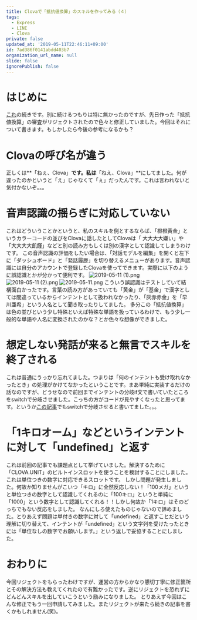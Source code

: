 ```yaml
---
title: Clovaで「抵抗値換算」のスキルを作ってみる（４）
tags:
  - Express
  - LINE
  - Clova
private: false
updated_at: '2019-05-11T22:46:11+09:00'
id: 7ad386f0141abdd403b7
organization_url_name: null
slide: false
ignorePublish: false
---
```

# はじめに
[これ](https://qiita.com/ufoo68/items/e99dceb21c005c28e72a)の続きです。別に続けるつもりは特に無かったのですが、先日作った「抵抗値換算」の審査がリジェクトされたので色々と修正していました。今回はそれについて書きます。もしかしたら今後の参考になるかも？

# Clovaの呼び名が違う
正しくは**「ねぇ、Clova」**です。私は**「ねえ、Clova」**にしてました。何が違ったのかというと「え」じゃなくて「ぇ」だったんです。これは言われないと気付かないぞ。。。

# 音声認識の揺らぎに対応していない
これはどういうことかというと、私のスキルを例とするならば、「橙橙黄金」というカラーコードの並びをClovaに話したとしてClovaは「 大大大大嫌い」や「大大大大飢饉」などと別の読み方もしくは別の漢字として認識してしまうわけです。
この音声認識の評価をしたい場合は、「対話モデルを編集」を開くと左下に「ダッシュボード」と「発話履歴」を切り替えるメニューがあります。音声認識には自分のアカウントで登録したClovaを使ってできます。実際に以下のように誤認識とかが分かって便利です。
![2019-05-11 (1).png](https://qiita-image-store.s3.ap-northeast-1.amazonaws.com/0/209689/a73dc490-1eb9-0140-ec2b-05eeb0f401cd.png)
![2019-05-11 (2).png](https://qiita-image-store.s3.ap-northeast-1.amazonaws.com/0/209689/bae389af-a683-0891-6d05-bda02ff9760d.png)
![2019-05-11.png](https://qiita-image-store.s3.ap-northeast-1.amazonaws.com/0/209689/fdb58178-ac20-bc07-b2bc-63e4fb3babc0.png)
こういう誤認識はテストしていて結構面白かったです。言葉の読み方があっていても「黄金」が「基金」で漢字としては間違っているからインテントとして扱われなかったり、「灰赤赤金」を「早川亜希」という人名として聞き取ったりしてました。
多分この「抵抗値換算」は色の並びという少し特殊といえば特殊な単語を扱っているわけで、もう少し一般的な単語や人名に変換されたのかな？とか色々な想像ができました。

# 想定しない発話が来ると無言でスキルを終了される
これは普通にうっかり忘れてました。つまりは「何のインテントも受け取れなかったとき」の処理がかけてなかったということです。まあ単純に実装するだけの話なのですが、どうせなので前回までインテントの分岐if文で書いていたところをswitchで分岐させました。こっちの方がコードが見やすくなったと思ってます。というか[この記事](https://qiita.com/miso_develop/items/6b256c1e8757c0ace4a9)でもswitchで分岐させると書いてました。。。

# 「1キロオーム」などというインテントに対して「undefined」と返す
これは前回の記事でも課題点として挙げていました。解決するために「CLOVA.UNIT」のビルトインスロットを使うことを検討することにしました。これは単位つきの数字に対応できるスロットです。
しかし問題が発生しました。何故か知りませんがこいつ「キロ」に全然反応しない！「100メガ」というと単位つきの数字として認識してくれるのに「100キロ」というと単純に「1000」という数字として認識してくれる！！しかし何故か「1キロ」はそのどっちでもない反応をしました。
なんにしろ使えたものじゃないので諦めました。とりあえず問題は単付きの数字に対して「undefined」と返すことだという理解に切り替えて、インテントが「undefined」という文字列を受けたったときには「単位なしの数字でお願いします。」という返しで妥協することにしました。

# おわりに
今回リジェクトをもらったわけですが、運営の方からかなり懇切丁寧に修正箇所とその解決方法も教えてくれたので有難かったです。逆にリジェクトを恐れずにどんどんスキルを出していこうという励みになりました。
とりあえず今回はこんな修正でもう一回申請してみました。またリジェクトが来たら続きの記事を書くかもしれません(笑)。


